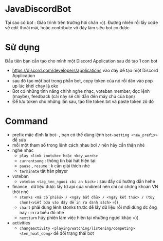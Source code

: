 # JavaDiscordBot
 Tại sao có bot : Giáo trình trên trường hơi chán =)). Đương nhiên rồi lấy code về edit thoải mái, hoặc contribute vô đây làm siêu bot cx được
# Sử dụng
 Đầu tiên bạn cần tạo cho mình một Discord Application sau đó tạo 1 con bot
 + https://discord.com/developers/applications vào đây để tạo một Discord Application
 + sau đó tạo một bot trong phần bot, copy token của nó rồi dán vào pop up lúc khởi chạy là oke
 + Bot có những tính năng chính nghe nhạc, voteban member, đọc lệnh (maybe), feedback (cái này sẽ chỉ dẫn đến máy chủ của bạn)
 + Để lưu token cho những lần sau, tạo file token.txt và paste token zô đó
# Command
 + prefix mặc định là bot- , bạn có thể dùng lệnh `bot-setting <new_prefix>` để sửa
 + mỗi một tham số trong lênh cách nhau bơi `/` nên hãy cẩn thận nhé
 + nghe nhạc
   + `play <link zootube> hoặc <key_words>`
   + `currentsong` : thông tin bài hát hiện tại
   + `pause` , `resume` : k cần giải thích nhé
   + `terminate` tắt hẳn player
 + voteban
   + `voteban <tag_ten_nguoi cbi an kick>` : sau đấy có hướng dẫn hehe
 + finance , dữ liệu được lấy từ api của vndirect nên chỉ có chứng khoán VN thôi nhé
   + `stonks <mã cổ phiếu> / <ngày bắt đầu> / <ngày kết thúc> / (tùy chọn)<viết bừa vào đây để in ra danh sách>` =))
   + `chart` phải dùng lênh stonks trước để lấy dữ liệu rồi mới dùng đc ông này : in ra biều đồ nhé
   + `nextturn` hủy phiên làm việc hiện tại nhường người khác =))
 + activities
   + `changeactivity <playing/watching/listening/competing> <ten_hoat_dong>` để đổi trạng thái bot 
